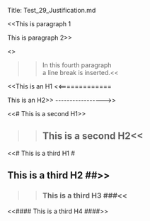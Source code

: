 ﻿Title: Test_29_Justification.md

<<This is paragraph 1

This is
paragraph 2>>

<<This is the third paragraph.>>

>>In this fourth paragraph  
a line break is inserted.<<

<<This is an H1
<<=============

This is an H2>>
----------------->>

<<# This is a second H1>>

>>## This is a second H2<<

<<# This is a third H1 #

## This is a third H2 ##>>

>>### This is a third H3 ###<<

<<#### This is a third H4 ####>>
